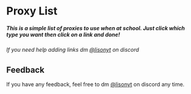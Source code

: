 # Proxy List
##### This is a simple list of proxies to use when at school. Just click which type you want then click on a link and done!

###### If you need help adding links dm <a href="https://discord.com/users/792499160510627871" target="_blank">@lisonyt</a> on discord

## Feedback

If you have any feedback, feel free to dm <a href="https://discord.com/users/792499160510627871" target="_blank">@lisonyt</a> on discord any time.


